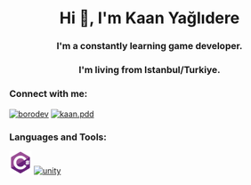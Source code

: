 <h1 align="center">Hi 👋, I'm Kaan Yağlıdere</h1>
<h3 align="center">I'm a constantly learning game developer.</h3>
<h3 align="center">I'm living from Istanbul/Turkiye.</h3>

<h3 align="left">Connect with me:</h3>
<p align="left">
<a href="https://linkedin.com/in/borodev" target="blank"><img align="center" src="https://raw.githubusercontent.com/rahuldkjain/github-profile-readme-generator/master/src/images/icons/Social/linked-in-alt.svg" alt="borodev" height="30" width="40" /></a>
<a href="https://instagram.com/kaan.pdd" target="blank"><img align="center" src="https://raw.githubusercontent.com/rahuldkjain/github-profile-readme-generator/master/src/images/icons/Social/instagram.svg" alt="kaan.pdd" height="30" width="40" /></a>
</p>

<h3 align="left">Languages and Tools:</h3>
<p align="left"> <a href="https://www.w3schools.com/cs/" target="_blank" rel="noreferrer"> <img src="https://raw.githubusercontent.com/devicons/devicon/master/icons/csharp/csharp-original.svg" alt="csharp" width="40" height="40"/></a> <a href="https://unity.com/" target="_blank" rel="noreferrer"> <img src="https://www.vectorlogo.zone/logos/unity3d/unity3d-icon.svg" alt="unity" width="40" height="40"/> </a> </p>
